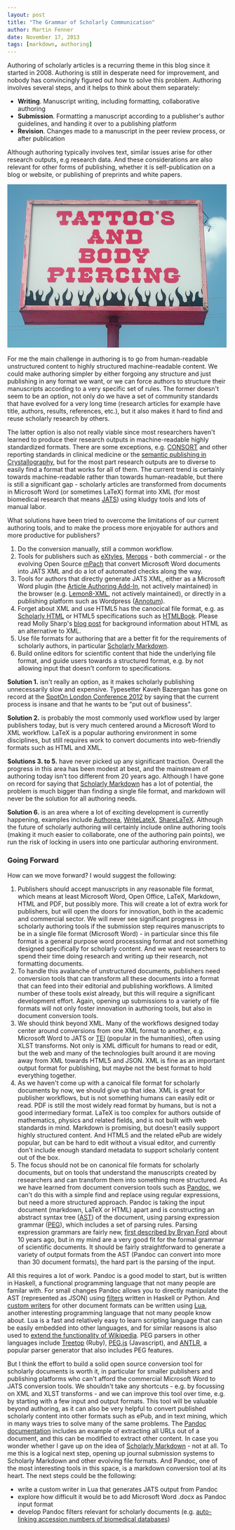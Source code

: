 ```yaml
---
layout: post
title: "The Grammar of Scholarly Communication"
author: Martin Fenner
date: November 17, 2013
tags: [markdown, authoring]
---
```


Authoring of scholarly articles is a recurring theme in this blog since it started in 2008. Authoring is still in desperate need for improvement, and nobody has convincingly figured out how to solve this problem.<!--more--> Authoring involves several steps, and it helps to think about them separately:

* **Writing**. Manuscript writing, including formatting, collaborative authoring
* **Submission**. Formatting a manuscript according to a publisher's author guidelines, and handing it over to a publishing platform
* **Revision**. Changes made to a manuscript in the peer review process, or after publication

Although authoring typically involves text, similar issues arise for other research outputs, e.g research data. And these considerations are also relevant for other forms of publishing, whether it is self-publication on a blog or website, or publishing of preprints and white papers.

![Flickr photo by [citnaj](http://www.flickr.com/photos/citnaj/1278021067/).](images/grammar.jpg)

For me the main challenge in authoring is to go from human-readable unstructured content to highly structured machine-readable content. We could make authoring simpler by either forgoing any structure and just publishing in any format we want, or we can force authors to structure their manuscripts according to a very specific set of rules. The former doesn't seem to be an option, not only do we have a set of community standards that have evolved for a very long time (research articles for example have title, authors, results, references, etc.), but it also makes it hard to find and reuse scholarly research by others.

The latter option is also not really viable since most researchers haven't learned to produce their research outputs in machine-readable highly standardized formats. There are some exceptions, e.g. [CONSORT](http://www.consort-statement.org/) and other reporting standards in clinical medicine or the [semantic publishing in Crystallography](http://blogs.ch.cam.ac.uk/pmr/2012/01/23/brian-mcmahon-publishing-semantic-crystallography-every-science-data-publisher-should-watch-this-all-the-way-through/), but for the most part research outputs are to diverse to easily find a format that works for all of them. The current trend is certainly towards machine-readable rather than towards human-readable, but there is still a significant gap - scholarly articles are transformed from documents in Microsoft Word (or sometimes LaTeX) format into XML (for most biomedical research that means [JATS](http://jats.nlm.nih.gov/publishing/)) using kludgy tools and lots of manual labor.

What solutions have been tried to overcome the limitations of our current authoring tools, and to make the process more enjoyable for authors and more productive for publishers?

1. Do the conversion manually, still a common workflow.
2. Tools for publishers such as [eXtyles](http://blogs.plos.org/mfenner/2009/05/01/extyles_interview_with_elizabeth_blake_and_bruce_rosenblum/), [Merops](http://www.shabash.net/merops/) - both commercial - or the evolving Open Source [mPach](http://www.lib.umich.edu/mpach/modules) that convert Microsoft Word documents into JATS XML and do a lot of automated checks along the way.
3. Tools for authors that directly generate JATS XML, either as a Microsoft Word plugin (the [Article Authoring Add-In](http://blogs.nature.com/mfenner/2008/11/07/interview-with-pablo-fernicola), not actively maintained) in the browser (e.g. [Lemon8-XML](http://blogs.plos.org/mfenner/2009/02/27/lemon8_xml_interview_with_mj_suhonos/), not actively maintained), or directly in a publishing platform such as Wordpress ([Annotum](http://annotum.org/)).
4. Forget about XML and use HTML5 has the canocical file format, e.g. as [Scholarly HTML](http://blogs.plos.org/mfenner/2011/03/19/a-very-brief-history-of-scholarly-html/) or HTML5 specifications such as [HTMLBook](https://github.com/oreillymedia/HTMLBook/blob/master/specification.asciidoc). Please read Molly Sharp's [blog post](http://blogs.plos.org/tech/structured-documents-for-science-jats-xml-as-canonical-content-format/) for background information about HTML as an alternative to XML.
5. Use file formats for authoring that are a better fit for the requirements of scholarly authors, in particular [Scholarly Markdown](http://blog.martinfenner.org/2012/12/13/a-call-for-scholarly-markdown/).
6. Build online editors for scientific content that hide the underlying file format, and guide users towards a structured format, e.g. by not allowing input that doesn't conform to specifications.

**Solution 1.** isn't really an option, as it makes scholarly publishing unnecessarily slow and expensive. Typesetter Kaveh Bazergan has gone on record at the [SpotOn London Conference 2012](http://www.nature.com/spoton/2012/11/spoton-london-2012-a-global-conference/) by saying that the current process is insane and that he wants to be "put out of business".

**Solution 2.** is probably the most commonly used workflow used by larger publishers today, but is very much centered around a Microsoft Word to XML workflow. LaTeX is a popular authoring environment in some disciplines, but still requires work to convert documents into web-friendly formats such as HTML and XML.

**Solutions 3. to 5.** have never picked up any significant traction. Overall the progress in this area has been modest at best, and the mainstream of authoring today isn't too different from 20 years ago. Although I have gone on record for saying that [Scholarly Markdown](/tags.html#markdown-ref) has a lot of potential, the problem is much bigger than finding a single file format, and markdown will never be the solution for all authoring needs.

**Solution 6.** is an area where a lot of exciting development is currently happening, examples include [Authorea](https://www.authorea.com/), [WriteLateX](https://www.writelatex.com/), [ShareLaTeX](https://www.sharelatex.com/). Although the future of scholarly authoring will certainly include online authoring tools (making it much easier to collaborate, one of the authoring pain points), we run the risk of locking in users into one particular authoring environment.

### Going Forward

How can we move forward? I would suggest the following:

1. Publishers should accept manuscripts in any reasonable file format, which means at least Microsoft Word, Open Office, LaTeX, Markdown, HTML and PDF, but possibly more. This will create a lot of extra work for publishers, but will open the doors for innovation, both in the academic and commercial sector. We will never see significant progress in scholarly authoring tools if the submission step requires manuscripts to be in a single file format (Microsoft Word) - in particular since this file format is a general purpose word processsing format and not something designed specifically for scholarly content. And we want researchers to spend their time doing research and writing up their research, not formatting documents.
2. To handle this avalanche of unstructured documents, publishers need conversion tools that can transform all these documents into a format that can feed into their editorial and publishing workflows. A limited number of these tools exist already, but this will require a significant development effort. Again, opening up submissions to a variety of file formats will not only foster innovation in authoring tools, but also in document conversion tools.
3. We should think beyond XML. Many of the workflows designed today center around conversions from one XML format to another, e.g. Microsoft Word to JATS or [TEI](http://www.tei-c.org/index.xml) (popular in the humanities), often using XLST transforms. Not only is XML difficult for humans to read or edit, but the web and many of the technologies built around it are moving away from XML towards HTML5 and JSON. XML is fine as an important output format for publishing, but maybe not the best format to hold everything together.
4. As we haven't come up with a canoical file format for scholarly documents by now, we should give up that idea. XML is great for publisher workflows, but is not something humans can easily edit or read. PDF is still the most widely read format by humans, but is not a good intermediary format. LaTeX is too complex for authors outside of mathematics, physics and related fields, and is not built with web standards in mind. Markdown is promising, but doesn't easily support highly structured content. And HTML5 and the related ePub are widely popular, but can be hard to edit without a visual editor, and currently don't include enough standard metadata to support scholarly content out of the box.
5. The focus should not be on canonical file formats for scholarly documents, but on tools that understand the manuscripts created by researchers and can transform them into something more structured. As we have learned from document conversion tools such as [Pandoc](http://johnmacfarlane.net/pandoc/), we can't do this with a simple find and replace using regular expressions, but need a more structured approach. Pandoc is taking the input document (markdown, LaTeX or HTML) apart and is constructing an abstract syntax tree ([AST](http://en.wikipedia.org/wiki/Abstract_syntax_tree)) of the document, using parsing expression grammar ([PEG](http://en.wikipedia.org/wiki/Parsing_expression_grammar)), which includes a set of parsing rules. Parsing expression grammars are fairly new, [first described by Bryan Ford](http://bford.info/pub/lang/peg) about 10 years ago, but in my mind are a very good fit for the formal grammar of scientific documents. It should be fairly straightforward to generate a variety of output formats from the AST (Pandoc can convert into more than 30 document formats), the hard part is the parsing of the input.

All this requires a lot of work. Pandoc is a good model to start, but is written in Haskell, a functional programming language that not many people are familar with. For small changes Pandoc allows you to directly manipulate the AST (represented as JSON) using [filters](http://johnmacfarlane.net/pandoc/scripting.html) written in Haskell or Python. And [custom writers](https://github.com/jgm/pandoc) for other document formats can be written using [Lua](http://www.lua.org/), another interesting programming language that not many people know about. Lua is a fast and relatively easy to learn scripting language that can be easily embedded into other languages, and for similar reasons is also used to [extend the functionality of Wikipedia](http://en.wikipedia.org/wiki/Wikipedia:Lua). PEG parsers in other languages include [Treetop](http://treetop.rubyforge.org/) (Ruby), [PEG.js](http://pegjs.majda.cz/) (Javascript), and [ANTLR](http://www.antlr.org/), a popular parser generator that also includes PEG features.

But I think the effort to build a solid open source conversion tool for scholarly documents is worth it, in particular for smaller publishers and publishing platforms who can't afford the commercial Microsoft Word to JATS conversion tools. We shouldn't take any shortcuts - e.g. by focussing on XML and XLST transforms - and we can improve this tool over time, e.g. by starting with a few input and output formats. This tool will be valuable beyond authoring, as it can also be very helpful to convert published scholarly content into other formats such as ePub, and in text mining, which in many ways tries to solve many of the same problems. The [Pandoc documentation](http://johnmacfarlane.net/pandoc/scripting.html) includes an example of extracting all URLs out of a document, and this can be modified to extract other content. In case you wonder whether I gave up on the idea of [Scholarly Markdown](/tags.html#markdown-ref) - not at all. To me this is a logical next step, opening up journal submission systems to Scholarly Markdown and other evolving file formats. And Pandoc, one of the most interesting tools in this space, is a markdown conversion tool at its heart. The next steps could be the following:

* write a custom writer in Lua that generates JATS output from Pandoc
* explore how difficult it would be to add Microsoft Word .docx as Pandoc input format
* develop Pandoc filters relevant for scholarly documents (e.g. [auto-linking accession numbers of biomedical databases](/2013/07/02/auto-generating-links-to-data-and-resources/))
